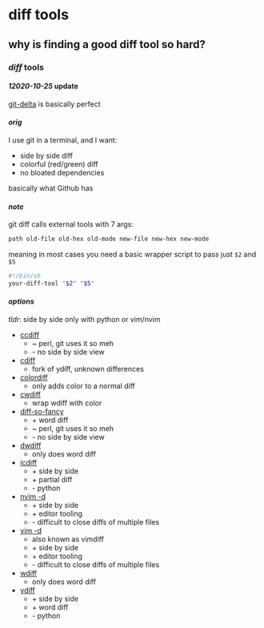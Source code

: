 # diff tools

## why is finding a good diff tool so hard?

### _diff_ tools

#### _12020-10-25_ update

[git-delta](https://github.com/dandavison/delta) is basically perfect

#### _orig_

I use git in a terminal, and I want:

- side by side diff
- colorful (red/green) diff
- no bloated dependencies

basically what Github has

#### _note_

git diff calls external tools with 7 args:

```txt
path old-file old-hex old-mode new-file new-hex new-mode
```

meaning in most cases you need a basic wrapper script
to pass just `$2` and `$5`

```sh
#!/bin/sh
your-diff-tool "$2" "$5"
```

#### _options_

_tldr_: side by side only with python or vim/nvim

- [ccdiff][ccdiff]
  - ~ perl, git uses it so meh
  - \- no side by side view
- [cdiff][cdiff]
  - fork of ydiff, unknown differences
- [colordiff][colordiff]
  - only adds color to a normal diff
- [cwdiff][cwdiff]
  - wrap wdiff with color
- [diff-so-fancy][diff-so-fancy]
  - \+ word diff
  - ~ perl, git uses it so meh
  - \- no side by side view
- [dwdiff][dwdiff]
  - only does word diff
- [icdiff][icdiff]
  - \+ side by side
  - \+ partial diff
  - \- python
- [nvim -d][nvim -d]
  - \+ side by side
  - \+ editor tooling
  - \- difficult to close diffs of multiple files
- [vim -d][vim -d]
  - also known as vimdiff
  - \+ side by side
  - \+ editor tooling
  - \- difficult to close diffs of multiple files
- [wdiff][wdiff]
  - only does word diff
- [ydiff][ydiff]
  - \+ side by side
  - \+ word diff
  - \- python

[ydiff]: https://github.com/ymattw/ydiff
[cdiff]: https://github.com/amigrave/cdiff
[colordiff]: https://www.colordiff.org/
[icdiff]: https://github.com/jeffkaufman/icdiff
[diff-so-fancy]: https://github.com/so-fancy/diff-so-fancy
[vim -d]: http://vimdoc.sourceforge.net/htmldoc/diff.html
[nvim -d]: https://neovim.io/doc/user/diff.html
[wdiff]: https://www.gnu.org/software/wdiff/
[ccdiff]: https://metacpan.org/pod/ccdiff
[dwdiff]: https://os.ghalkes.nl/dwdiff.html
[cwdiff]: https://github.com/junghans/cwdiff
